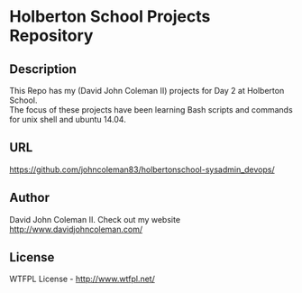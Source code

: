 # Holberton School Projects Repository

## Description

This Repo has my (David John Coleman II) projects for Day 2 at Holberton School.  
The focus of these projects have been learning Bash scripts and commands for
unix shell and ubuntu 14.04.

## URL

https://github.com/johncoleman83/holbertonschool-sysadmin_devops/

## Author

David John Coleman II.	Check out my website http://www.davidjohncoleman.com/

## License

WTFPL License - http://www.wtfpl.net/
